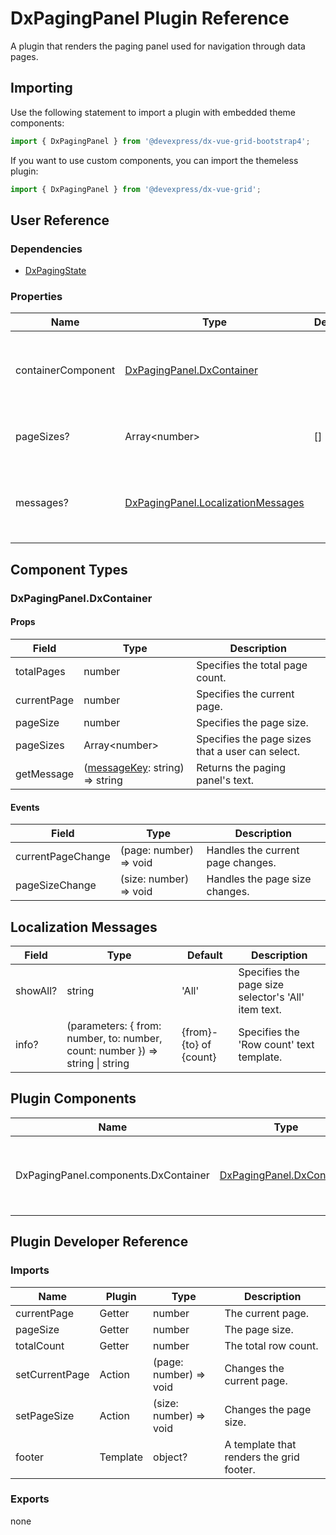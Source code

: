 # DxPagingPanel Plugin Reference

A plugin that renders the paging panel used for navigation through data pages.

## Importing

Use the following statement to import a plugin with embedded theme components:

```js
import { DxPagingPanel } from '@devexpress/dx-vue-grid-bootstrap4';
```

If you want to use custom components, you can import the themeless plugin:

```js
import { DxPagingPanel } from '@devexpress/dx-vue-grid';
```

## User Reference

### Dependencies

- [DxPagingState](paging-state.md)

### Properties

Name | Type | Default | Description
-----|------|---------|------------
containerComponent | [DxPagingPanel.DxContainer](#dxpagingpaneldxcontainer) | | A component that renders the paging panel.
pageSizes? | Array&lt;number&gt; | [] | The page sizes that a user can select.
messages? | [DxPagingPanel.LocalizationMessages](#localization-messages) | | An object that specifies the localization messages.

## Component Types

### DxPagingPanel.DxContainer

#### Props

Field | Type | Description
------|------|------------
totalPages | number | Specifies the total page count.
currentPage | number | Specifies the current page.
pageSize | number | Specifies the page size.
pageSizes | Array&lt;number&gt; | Specifies the page sizes that a user can select.
getMessage | ([messageKey](#localization-messages): string) => string | Returns the paging panel's text.

#### Events

Field | Type | Description
------|------|------------
currentPageChange | (page: number) => void | Handles the current page changes.
pageSizeChange | (size: number) => void | Handles the page size changes.

## Localization Messages

Field | Type | Default | Description
------|------|---------|------------
showAll? | string | 'All' | Specifies the page size selector's 'All' item text.
info? | (parameters: { from: number, to: number, count: number }) => string &#124; string | {from}-{to} of {count} | Specifies the 'Row count' text template.

## Plugin Components

Name | Type | Description
-----|------|------------
DxPagingPanel.components.DxContainer | [DxPagingPanel.DxContainer](#dxpagingpaneldxcontainer) | A component that renders the paging panel.

## Plugin Developer Reference

### Imports

Name | Plugin | Type | Description
-----|--------|------|------------
currentPage | Getter | number | The current page.
pageSize | Getter | number | The page size.
totalCount | Getter | number | The total row count.
setCurrentPage | Action | (page: number) => void | Changes the current page.
setPageSize | Action | (size: number) => void | Changes the page size.
footer | Template | object? | A template that renders the grid footer.

### Exports

none
